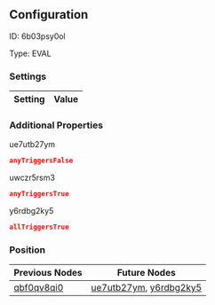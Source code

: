 # <nil>
## Configuration
ID:  6b03psy0ol

Type: EVAL 


### Settings
| Setting | Value  |
| :------------------------ | ---------------------------------------- |
 




### Additional Properties
ue7utb27ym
 ```json 
anyTriggersFalse
```


uwczr5rsm3
 ```json 
anyTriggersTrue
```


y6rdbg2ky5
 ```json 
allTriggersTrue
```




### Position
| Previous Nodes | Future Nodes |
| :------------- | ------------ |
| [qbf0qv8qi0](./qbf0qv8qi0.md) | [ue7utb27ym](./ue7utb27ym.md), [y6rdbg2ky5](./y6rdbg2ky5.md) |
